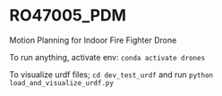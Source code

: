 # RO47005_PDM
Motion Planning for Indoor Fire Fighter Drone

To run anything, activate env: `conda activate drones`

To visualize urdf files; `cd dev_test_urdf` and run `python load_and_visualize_urdf.py`
